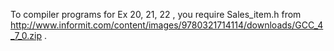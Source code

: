 To compiler programs for Ex 20, 21, 22 , you require Sales_item.h from
http://www.informit.com/content/images/9780321714114/downloads/GCC_4_7_0.zip .